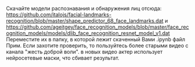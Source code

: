 Скачайте модели распознавания и обнаружения лиц отсюда: https://github.com/italojs/facial-landmarks-recognition/blob/master/shape_predictor_68_face_landmarks.dat и https://github.com/ageitgey/face_recognition_models/blob/master/face_recognition_models/models/dlib_face_recognition_resnet_model_v1.dat
Переместите их в папку, в которой лежит скаченный Вами .ipynb файл 
Прим. Если захотите проверить, то пользуйтесь более старыми видео с канала "жесть доброй воли".  в новых видео актер использует нейросетевые маски, что сбивает результат.
